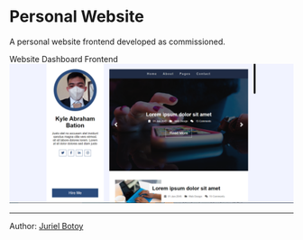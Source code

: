 # Personal Website
A personal website frontend developed as commissioned.

Website Dashboard Frontend
![Main Page](https://github.com/JurYel/personal_website_bation/blob/master/img/dashboard.PNG)

--------
Author: [Juriel Botoy](https://github.com/juryel)
